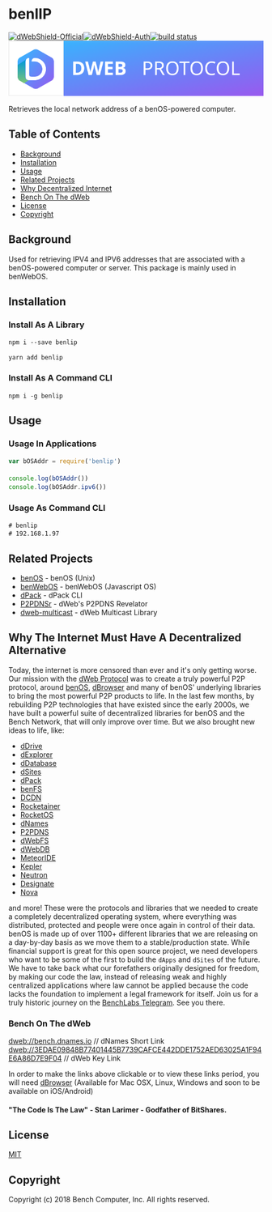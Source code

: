 # benlIP

[![dWebShield-Official](https://img.shields.io/badge/DWEB-Official-brightgreen.svg)](https://https://github.com/benchlab/dweb)[![dWebShield-Auth](https://img.shields.io/badge/DWEB-Auth-brightgreen.svg)](https://https://github.com/benchlab/dweb)[![build status](http://img.shields.io/travis/benchos/benlip.svg?style=flat)](http://travis-ci.org/benchos/benlip)
<br>
[![dWebShield](https://github.com/benchlab/dweb-shields/blob/master/shields/dweb-protocol-shield.svg)](https://github.com/benchlab/dweb)

Retrieves the local network address of a benOS-powered computer.

## Table of Contents

- [Background](#background)
- [Installation](#installation)
- [Usage](#usage)
- [Related Projects](#related-projects)
- [Why Decentralized Internet](#why-the-internet-must-have-a-decentralized-alternative)
- [Bench On The dWeb](#bench-on-the-dweb)
- [License](#license)
- [Copyright](#license)

## Background
Used for retrieving IPV4 and IPV6 addresses that are associated with a benOS-powered computer or server. This package is mainly used in benWebOS. 

## Installation

### Install As A Library
```
npm i --save benlip
```
```
yarn add benlip
```

### Install As A Command CLI

```
npm i -g benlip
```

## Usage

### Usage In Applications 

```js
var bOSAddr = require('benlip')

console.log(bOSAddr())      
console.log(bOSAddr.ipv6()) 

```
### Usage As Command CLI

```shell
# benlip 
# 192.168.1.97
```

## Related Projects
- [benOS](https://github.com/benchOS/benOS) - benOS (Unix)
- [benWebOS](https://github.com/benchlab/benWebOS) - benWebOS (Javascript OS)
- [dPack](https://github.com/distributedweb/dpack) - dPack CLI
- [P2PDNSr](https://github.com/distributedweb/p2pdnsr) - dWeb's P2PDNS Revelator
- [dweb-multicast](https://github.com/distributedweb/dweb-multicast) - dWeb Multicast Library

## Why The Internet Must Have A Decentralized Alternative
Today, the internet is more censored than ever and it's only getting worse. Our mission with the [dWeb Protocol](https://github.com/benchlab/dweb) was to create a truly powerful P2P protocol, around [benOS](https://github.com/benchlab/benos), [dBrowser](https://github.com/benchlab/dbrowser) and many of benOS' underlying libraries to bring the most powerful P2P products to life. In the last few months, by rebuilding P2P technologies that have existed since the early 2000s, we have built a powerful suite of decentralized libraries for benOS and the Bench Network, that will only improve over time. But we also brought new ideas to life, like:

- [dDrive](https://github.com/distributedweb/ddrive)
- [dExplorer](https://github.com/distributedweb/dexplorer)
- [dDatabase](https://github.com/distributedweb/ddatabase)
- [dSites](https://github.com/distributedweb/dsites)
- [dPack](https://github.com/distributedweb/dpack) 
- [benFS](https://github.com/benchOS/benfs)
- [DCDN](https://github.com/distributedweb/dcdn)
- [Rocketainer](https://github.com/distributedweb/rocketainer) 
- [RocketOS](https://github.com/distributedweb/rocketos) 
- [dNames](https://github.com/distributedweb/dnames) 
- [P2PDNS](https://github.com/distributedweb/p2pdns) 
- [dWebFS](https://github.com/distributedweb/dwebfs) 
- [dWebDB](https://github.com/distributedweb/dwebdb) 
- [MeteorIDE](https://github.com/distributedweb/meteorIDE) 
- [Kepler](https://github.com/benchlab/kepler) 
- [Neutron](https://github.com/benchlab/neutron) 
- [Designate](https://github.com/benchlab/designate) 
- [Nova](https://github.com/benchlab/nova) 

and more! These were the protocols and libraries that we needed to create a completely decentralized operating system, where everything was distributed, protected and people were once again in control of their data. benOS is made up of over 1100+ different libraries that we are releasing on a day-by-day basis as we move them to a stable/production state. While financial support is great for this open source project, we need developers who want to be some of the first to build the `dApps` and `dSites` of the future. We have to take back what our forefathers originally designed for freedom, by making our code the law, instead of releasing weak and highly centralized applications where law cannot be applied because the code lacks the foundation to implement a legal framework for itself. Join us for a truly historic journey on the [BenchLabs Telegram](https://t.me/benchlabs). See you there. 

### Bench On The dWeb
[dweb://bench.dnames.io](dweb://bench.dnames.io) // dNames Short Link 
[dweb://3EDAE09848B77401445B7739CAFCE442DDE1752AED63025A1F94E6A86D7E9F04](dweb://3EDAE09848B77401445B7739CAFCE442DDE1752AED63025A1F94E6A86D7E9F04) // dWeb Key Link 

In order to make the links above clickable or to view these links period, you will need [dBrowser](https://github.com/benchlab/dbrowser) (Available for Mac OSX, Linux, Windows and soon to be available on iOS/Android)

#### "The Code Is The Law" - Stan Larimer - Godfather of BitShares.

## License
[MIT](LICENSE.md)

## Copyright 
Copyright (c) 2018 Bench Computer, Inc. All rights reserved. 
